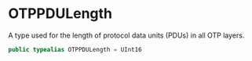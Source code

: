 # OTPPDULength

A type used for the length of protocol data units (PDUs) in all OTP layers.

``` swift
public typealias OTPPDULength = UInt16
```
